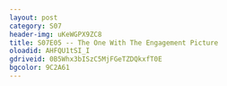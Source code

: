 ```yaml
---
layout: post 
category: S07 
header-img: uKeWGPX9ZC8 
title: S07E05 -- The One With The Engagement Picture 
oloadid: AHFQU1tSI_I 
gdriveid: 0B5Whx3bISzC5MjFGeTZDQkxfT0E
bgcolor: 9C2A61
--- 
```

<!--more--> 
